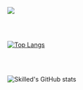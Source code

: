 ![](https://komarev.com/ghpvc/?username=skilled5041&style=flat-square)

<br>
<br>

[![Top Langs](https://github-readme-stats-zeta-rosy.vercel.app/api/top-langs/?username=skilled5041&layout=compact&exclude_repo=github-readme-stats&langs_count=99)](https://github.com/skilled5041)

<br>
<br>

![Skilled's GitHub stats](https://github-readme-stats-zeta-rosy.vercel.app/api?username=skilled5041&show_icons=true)
